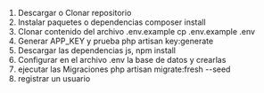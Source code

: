 1. Descargar o Clonar repositorio
2. Instalar paquetes o dependencias composer install
3. Clonar contenido del archivo .env.example cp .env.example .env
4. Generar APP_KEY y prueba php artisan key:generate
5. Descargar las dependencias js,  npm install
6. Configurar en el archivo .env la base de datos y crearlas
7. ejecutar las Migraciones php artisan migrate:fresh --seed
8. registrar un usuario